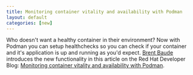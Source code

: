 ```yaml
---
title: Monitoring container vitality and availability with Podman 
layout: default
categories: [new]
---
```


Who doesn't want a healthy container in their environment?  Now with Podman you can setup healthchecks so you can check if your container and it's application is up and running as you'd expect.  [Brent Baude](https://developers.redhat.com/blog/author/bbaude/) introduces the new functionality in this article on the Red Hat Developer Blog: [Monitoring container vitality and availability with Podman](https://developers.redhat.com/blog/2019/04/18/monitoring-container-vitality-and-availability-with-podman).
